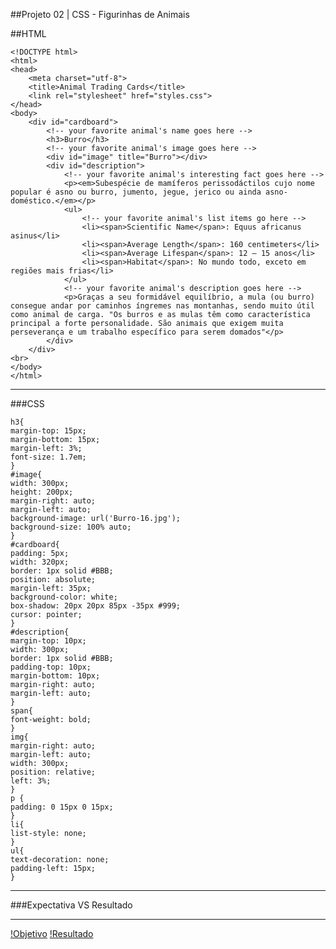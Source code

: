 ##Projeto 02 | CSS - Figurinhas de Animais

##HTML

```
<!DOCTYPE html>
<html>
<head>
	<meta charset="utf-8">
	<title>Animal Trading Cards</title>
	<link rel="stylesheet" href="styles.css">
</head>
<body>
	<div id="cardboard">
		<!-- your favorite animal's name goes here -->
		<h3>Burro</h3>
		<!-- your favorite animal's image goes here -->
		<div id="image" title="Burro"></div>
		<div id="description">
			<!-- your favorite animal's interesting fact goes here -->
			<p><em>Subespécie de mamíferos perissodáctilos cujo nome popular é asno ou burro, jumento, jegue, jerico ou ainda asno-doméstico.</em></p>
			<ul>
				<!-- your favorite animal's list items go here -->
				<li><span>Scientific Name</span>: Equus africanus asinus</li>
				<li><span>Average Length</span>: 160 centimeters</li>
				<li><span>Average Lifespan</span>: 12 – 15 anos</li>
				<li><span>Habitat</span>: No mundo todo, exceto em regiões mais frias</li>
			</ul>
			<!-- your favorite animal's description goes here -->
			<p>Graças a seu formidável equilíbrio, a mula (ou burro) consegue andar por caminhos íngremes nas montanhas, sendo muito útil como animal de carga. "Os burros e as mulas têm como característica principal a forte personalidade. São animais que exigem muita perseverança e um trabalho específico para serem domados"</p>
		</div>
	</div>
<br>
</body>
</html>
```

---------------------------------------------------------------------------------------------------------------------

###CSS

    h3{
    margin-top: 15px;
    margin-bottom: 15px;
    margin-left: 3%;
    font-size: 1.7em;
    }
    #image{
    width: 300px;
    height: 200px;
    margin-right: auto;
    margin-left: auto;
    background-image: url('Burro-16.jpg');
    background-size: 100% auto;
    }
    #cardboard{
    padding: 5px;
    width: 320px;
    border: 1px solid #BBB;
    position: absolute;
    margin-left: 35px;
    background-color: white;
    box-shadow: 20px 20px 85px -35px #999;
    cursor: pointer;
    }
    #description{
    margin-top: 10px;
    width: 300px;
    border: 1px solid #BBB;
    padding-top: 10px;
    margin-bottom: 10px;
    margin-right: auto;
    margin-left: auto;
    }
    span{
    font-weight: bold;
    }
    img{
    margin-right: auto;
    margin-left: auto;
    width: 300px;
    position: relative;
    left: 3%;
    }
    p {
    padding: 0 15px 0 15px;
    }
    li{
    list-style: none;
    }
    ul{
    text-decoration: none;
    padding-left: 15px;
    }
   
---------------------------------------------------------------------------------------------------

###Expectativa VS Resultado

----------------------------------------------------------------------------------------------------

[!Objetivo](printexercises.png)
[!Resultado](printexercices.png)


